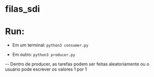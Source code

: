# filas_sdi

# Run:

- Em um terminal:
```python3 consumer.py```

 - Em outro:
```python3 producer.py```

-- Dentro de producer, as tarefas podem ser feitas aleatoriamente ou o usuário pode escrever os valores 1 por 1
